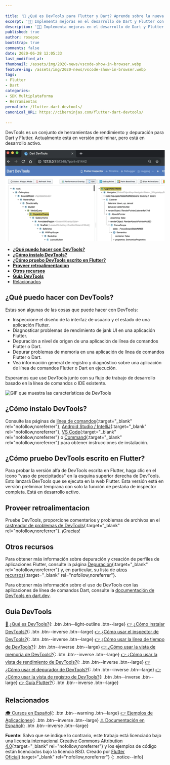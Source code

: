```yaml
---

title: '🚀 ¿Qué es DevTools para Flutter y Dart? Aprende sobre la nueva herramienta de desarrollo'
excerpt: '👩‍🚀 Implementa mejoras en el desarrollo de Dart y Flutter con la herramienta DevTools creada por Google.'
description: '👩‍🚀 Implementa mejoras en el desarrollo de Dart y Flutter con la herramienta DevTools creada por Google.'
published: true
author: rosepac
bootstrap: true
comments: false
date: 2020-06-28 12:05:33
last_modified_at: 
thumbnail: /assets/img/2020-news/vscode-show-in-browser.webp
feature-img: /assets/img/2020-news/vscode-show-in-browser.webp
tags:
- Flutter
- Dart
categories:
- SDK Multiplataforma
- Herramientas
permalink: /flutter-dart-devtools/
canonical_URL: https://ciberninjas.com/flutter-dart-devtools/

---
```


DevTools es un conjunto de herramientas de rendimiento y depuración para Dart y Flutter. Actualmente está en versión preliminar, pero está en desarrollo activo.

![Herramienta de desarrolladores Dart DevTools. Implementa mejoras en el desarrollo de Dart y Flutter con la herramienta DevTools creada por Google.](/assets/img/2020-news/vscode-show-in-browser.webp "Herramienta de desarrolladores Dart DevTools. Implementa mejoras en el desarrollo de Dart y Flutter con la herramienta DevTools creada por Google.")
- [**¿Qué puedo hacer con DevTools?**](#qué-puedo-hacer-con-devtools)
- [**¿Cómo instalo DevTools?**](#cómo-instalo-devtools)
- [**¿Cómo pruebo DevTools escrito en Flutter?**](#cómo-pruebo-devtools-escrito-en-flutter)
- [**Proveer retroalimentacion**](#proveer-retroalimentacion)
- [**Otros recursos**](#otros-recursos)
- [**Guía DevTools**](#guía-devtools)
- [Relacionados](#relacionados)

## **¿Qué puedo hacer con DevTools?**

Estas son algunas de las cosas que puede hacer con DevTools:

- Inspeccione el diseño de la interfaz de usuario y el estado de una aplicación Flutter.
- Diagnosticar problemas de rendimiento de jank UI en una aplicación Flutter.
- Depuración a nivel de origen de una aplicación de línea de comandos Flutter o Dart.
- Depurar problemas de memoria en una aplicación de línea de comandos Flutter o Dart.
- Vea información general de registro y diagnóstico sobre una aplicación de línea de comandos Flutter o Dart en ejecución.

Esperamos que use DevTools junto con su flujo de trabajo de desarrollo basado en la línea de comandos o IDE existente.

![GIF que muestra las características de DevTools](https://flutter.dev/assets/tools/devtools/inspector-3e6fa95156e6a794c715af44e0a85e45609c710f3fe20a24dfac5002fa8d58e0.gif)

## **¿Cómo instalo DevTools?**

Consulte las páginas de [línea de comandos](https://flutter.dev/docs/development/tools/devtools/cli){:target="_blank" rel="nofollow,noreferrer"}, [Android Studio / IntelliJ](https://flutter.dev/docs/development/tools/devtools/android-studio){:target="_blank" rel="nofollow,noreferrer"}, [VS Code](https://flutter.dev/docs/development/tools/devtools/vscode){:target="_blank" rel="nofollow,noreferrer"} o [Command](https://flutter.dev/docs/development/tools/devtools/cli){:target="_blank" rel="nofollow,noreferrer"} para obtener instrucciones de instalación.

## **¿Cómo pruebo DevTools escrito en Flutter?**

Para probar la versión alfa de DevTools escrita en Flutter, haga clic en el icono "vaso de precipitados" en la esquina superior derecha de DevTools. Esto lanzará DevTools que se ejecuta en la web Flutter. Esta versión está en versión preliminar temprana con solo la función de pestaña de inspector completa. Está en desarrollo activo.

## **Proveer retroalimentacion**

Pruebe DevTools, proporcione comentarios y problemas de archivos en el [rastreador de problemas de DevTools](https://github.com/flutter/devtools/issues){:target="_blank" rel="nofollow,noreferrer"}. ¡Gracias!

## **Otros recursos**

Para obtener más información sobre depuración y creación de perfiles de aplicaciones Flutter, consulte la página [Depuración](https://flutter.dev/docs/testing/debugging){:target="_blank" rel="nofollow,noreferrer"} y, en particular, su lista de [otros recursos](https://flutter.dev/docs/testing/debugging#other-resources){:target="_blank" rel="nofollow,noreferrer"}.

Para obtener más información sobre el uso de DevTools con las aplicaciones de línea de comandos Dart, consulte la [documentación de DevTools en dart.dev](https://dart.dev/tools/dart-devtools).

## **Guía DevTools**

[📌 ¿Qué es DevTools?](/flutter-dart-devtools/){: .btn .btn--light-outline .btn--large} [👉 ¿Cómo instalar DevTools?](/flutter-dart-devtools-como-instalar/){: .btn .btn--inverse .btn--large} [👉 ¿Cómo usar el inspector de DevTools?](/flutter-dart-devtools-inspector/){: .btn .btn--inverse .btn--large} [👉 ¿Cómo usar la línea de tiempo de DevTools?](/flutter-dart-devtools-linea-tiempo/){: .btn .btn--inverse .btn--large} [👉 ¿Cómo usar la vista de memoria de DevTools?](/flutter-dart-devtools-vista-memoria/){: .btn .btn--inverse .btn--large} [👉 ¿Cómo usar la vista de rendimiento de DevTools?](/flutter-dart-devtools-vista-rendimiento/){: .btn .btn--inverse .btn--large} [👉 ¿Cómo usar el depurador de DevTools?](/flutter-dart-devtools-depurador/){: .btn .btn--inverse .btn--large} [👉 ¿Cómo usar la vista de registro de DevTools?](/flutter-dart-devtools-vista-registro/){: .btn .btn--inverse .btn--large} [👉 Guía Flutter?](/que-es-flutter-y-por-que-debes-aprenderlo/){: .btn .btn--inverse .btn--large}

## Relacionados

[🎓 Cursos en Español](/cursos-tecnologia/#flutter){: .btn .btn--warning .btn--large} [👉 Ejemplos de Aplicaciones](/flutter-aplicaciones-ejemplos/){: .btn .btn--inverse .btn--large} [⚓ Documentación en Español](https://flutter-es.io/docs/get-started/install){: .btn .btn--inverse .btn--large}

**Fuente**: Salvo que se indique lo contrario, este trabajo está licenciado bajo una [licencia internacional Creative Commons Attribution 4.0](https://creativecommons.org/licenses/by/4.0){:target="_blank" rel="nofollow,noreferrer"} y los ejemplos de código están licenciados bajo la licencia BSD. Creado por [Flutter Oficial](https://flutter.dev/docs/development/tools/devtools){:target="_blank" rel="nofollow,noreferrer"}
{: .notice--info}

